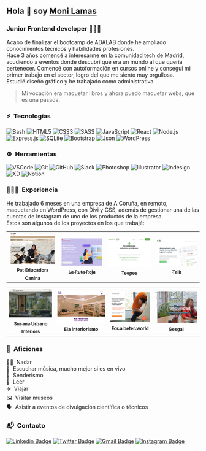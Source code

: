 ## Hola 👋 soy [Moni Lamas](https://monilamas.netlify.app/)

### Junior Frontend developer 👩🏼‍💻

Acabo de finalizar el bootcamp de ADALAB donde he ampliado conocimientos técnicos y habilidades profesiones. <br>
Hace 3 años comencé a interesarme en la comunidad tech de Madrid, acudiendo a eventos donde descubrí que era un mundo al que quería pertenecer. Comencé con autoformación en cursos online y conseguí mi primer trabajo en el sector, logro del que me siento muy orgullosa. <br>
Estudié diseño gráfico y he trabajado como administrativa.

> Mi vocación era maquetar libros y ahora puedo maquetar webs, que es una pasada.

### ⚡️ &nbsp;Tecnologías

![Bash](https://img.shields.io/badge/GNU%20Bash-4EAA25?style=plastic&logo=GNU%20Bash&logoColor=white)
![HTML5](https://img.shields.io/badge/-HTML5-E34F26?style=plastic&logo=html5&logoColor=white)
![CSS3](https://img.shields.io/badge/-CSS3-1572B6?style=plastic&logo=css3&logoColor=white)
![SASS](https://img.shields.io/badge/-SASS-CC6699?style=plastic&logo=sass&logoColor=white)
![JavaScript](https://img.shields.io/badge/-JavaScript-F7DF1E?style=plastic&logo=JavaScript&logoColor=black)
![React](https://img.shields.io/badge/-React-61DAFB?style=plastic&logo=react&logoColor=white)
![Node.js](https://img.shields.io/badge/-Node.js-339933?style=plastic&logo=node.js&logoColor=white)
![Express.js](https://img.shields.io/badge/Express.js-000000?style=plastic&logo=express&logoColor=white)
![SQLite](https://img.shields.io/badge/SQLite-07405E?style=plastic&logo=sqlite&logoColor=white)
![Bootstrap](https://img.shields.io/badge/Bootstrap-563D7C?style=plastic&logo=bootstrap&logoColor=white)
![Json](https://img.shields.io/badge/json-5E5C5C?style=plastic&logo=json&logoColor=white)
![WordPress](https://img.shields.io/badge/Wordpress-21759B?style=plastic&logo=wordpress&logoColor=white)

### ⚙️ &nbsp;Herramientas

![VSCode](https://img.shields.io/badge/Visual_Studio_Code-0078D4?style=plastic&logo=visual%20studio%20code&logoColor=white)
![Git](https://img.shields.io/badge/-Git-F05032?style=plastic&logo=git&logoColor=white)
![GitHub](https://img.shields.io/badge/GitHub-100000?style=plastic&logo=github&logoColor=white)
![Slack](https://img.shields.io/badge/Slack-4A154B?style=plastic&logo=slack&logoColor=white)
![Photoshop](https://img.shields.io/badge/Adobe-Photoshop-31A8FF?style=plastic&logo=Adobe-Photoshop&labelColor=0a446b&logoWidth=15)
![Illustrator](https://img.shields.io/badge/Adobe%20Illustrator-FF9A00?style=plastic&logo=adobe%20illustrator&logoColor=white)
![Indesign](https://img.shields.io/badge/Adobe%20InDesign-FF3366?style=plastic&logo=Adobe%20InDesign&logoColor=white)
![XD](https://img.shields.io/badge/Adobe%20XD-470137?style=plastic&logo=Adobe%20XD&logoColor=#FF61F6)
![Notion](https://img.shields.io/badge/Notion-000000?style=plastic&logo=notion&logoColor=white)

### 👩🏼‍💻 &nbsp;Experiencia

He trabajado 6 meses en una empresa de A Coruña, en remoto, maquetando en WordPress, con Divi y CSS, además de gestionar una de las cuentas de Instagram de uno de los productos de la empresa.<br>
Estos son algunos de los proyectos en los que trabajé:

<!-- [Pat Educadora Canina](https://pateducadoracanina.com/)
[La Ruta Roja](https://www.larutaroja.com/)
[Talk](https://ivorysoluciones.com/integra-chatbot-en-tu-web/)
[Teepee](https://ivorysoluciones.com/tecnologia-que-soluciona-problemas/)
[Susana Urbano Interiors](https://www.susanaurbanointeriors.com/)
[Ela Interiorismo](https://www.elainteriorismo.com/)
[For a better world](https://www.forabetterworld.es/)
[Gesgal](https://www.gesgal.es/) -->

<table>
    <td align="center">
      <a href="https://pateducadoracanina.com/">
        <img src="./img/pateducadoracanina.png" width="180px" alt="Web de Pat educadora canina"/>
        <br />
        <sub>
          <b>Pat Educadora Canina</b>
        </sub>
      </a>
      <br />
    </td>
	<td align="center">
      <a href="https://www.larutaroja.com/">
        <img src="./img/larutaroja.png" width="180px" alt="Web de La Ruta Roja"/>
        <br />
        <sub>
          <b>La Ruta Roja</b>
        </sub>
      </a>
      <br />
    </td>
	<td align="center">
      <a href="https://ivorysoluciones.com/tecnologia-que-soluciona-problemas/">
        <img src="./img/teepee.png" width="180px" alt="Web de Teepee"/>
        <br />
        <sub>
          <b>Teepee</b>
        </sub>
      </a>
      <br />
    </td>
	<td align="center">
      <a href="https://ivorysoluciones.com/integra-chatbot-en-tu-web/">
        <img src="./img/talk.png" width="180px" alt="Web de Talk"/>
        <br />
        <sub>
          <b>Talk</b>
        </sub>
      </a>
      <br />
    </td>
</table>
<table>
	<td align="center">
      <a href="https://www.susanaurbanointeriors.com/">
        <img src="./img/susanaurbano.png" width="180px" alt="Web de Susana Urbano"/>
        <br />
        <sub>
          <b>Susana Urbano Interiors</b>
        </sub>
      </a>
      <br />
    </td>
	<td align="center">
      <a href="https://www.elainteriorismo.com/">
        <img src="./img/elainteriorismo.png" width="180px" alt="Web de Ela interiorismo"/>
        <br />
        <sub>
          <b>Ela interiorismo</b>
        </sub>
      </a>
      <br />
    </td>
	<td align="center">
      <a href="https://www.forabetterworld.es/">
        <img src="./img/forabeterworld.png" width="180px" alt="Web de For a beter world"/>
        <br />
        <sub>
          <b>For a beter world</b>
        </sub>
      </a>
      <br />
    </td>
	<td align="center">
      <a href="https://www.gesgal.es/">
        <img src="./img/gesgal.png" width="180px" alt="Web de Gesgal"/>
        <br />
        <sub>
          <b>Gesgal</b>
        </sub>
      </a>
      <br />
    </td>
</table>

### 🚀 &nbsp;Aficiones

🏊‍♀️ &nbsp;Nadar<br>
🎸 &nbsp;Escuchar música, mucho mejor si es en vivo<br>
🌲 &nbsp;Senderismo<br>
📗 &nbsp;Leer<br>
✈️ &nbsp;Viajar<br>
🖼️ &nbsp;Visitar museos<br>
🗣 &nbsp;Asistir a eventos de divulgación científica o técnicos<br>

### 📬 &nbsp;Contacto

[![Linkedin Badge](https://img.shields.io/badge/-MónicaLamas-blue?style=plastic&logo=Linkedin&logoColor=white&link=https://www.linkedin.com/in/mónica-lamas/)](https://www.linkedin.com/in/mónica-lamas/)
[![Twitter Badge](https://img.shields.io/badge/MoniLamas-1DA1F2?style=plastic&logo=twitter&logoColor=white&link=https://twitter.com/MoniMonipeny)](https://twitter.com/MoniMonipeny)
[![Gmail Badge](https://img.shields.io/badge/-mlamasrial@gmail.com-c14438?style=plastic&logo=Gmail&logoColor=white&link=mailto:mlamasrial@gmail.com)](mailto:mlamasrial@gmail.com)
[![Instagram Badge](https://img.shields.io/badge/-MoniLamas-purple?style=plastic&logo=instagram&logoColor=white&link=https://www.instagram.com/moni.lamas/)](https://www.instagram.com/moni.lamas/)
